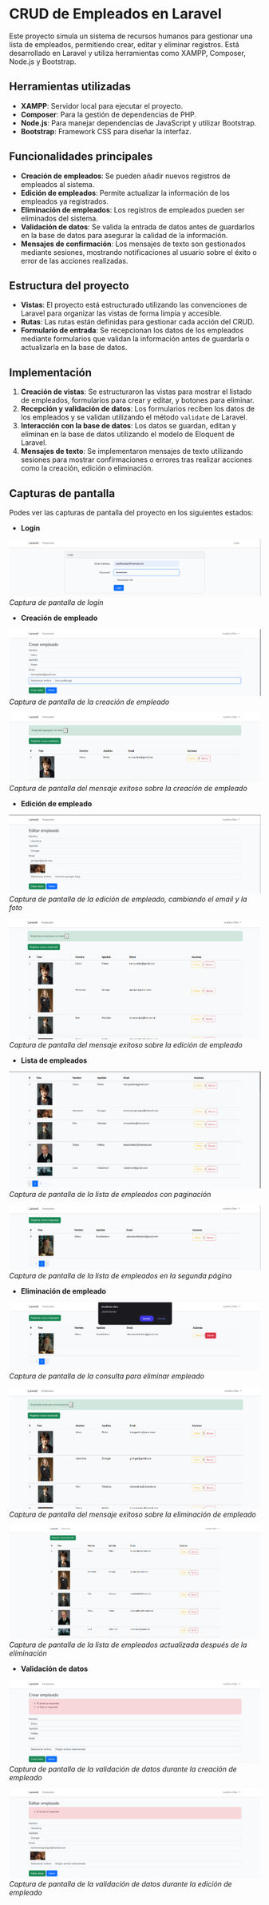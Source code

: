 # CRUD de Empleados en Laravel

Este proyecto simula un sistema de recursos humanos para gestionar una lista de empleados, permitiendo crear, editar y eliminar registros. Está desarrollado en Laravel y utiliza herramientas como XAMPP, Composer, Node.js y Bootstrap.

## Herramientas utilizadas

- **XAMPP**: Servidor local para ejecutar el proyecto.
- **Composer**: Para la gestión de dependencias de PHP.
- **Node.js**: Para manejar dependencias de JavaScript y utilizar Bootstrap.
- **Bootstrap**: Framework CSS para diseñar la interfaz.

## Funcionalidades principales

- **Creación de empleados**: Se pueden añadir nuevos registros de empleados al sistema.
- **Edición de empleados**: Permite actualizar la información de los empleados ya registrados.
- **Eliminación de empleados**: Los registros de empleados pueden ser eliminados del sistema.
- **Validación de datos**: Se valida la entrada de datos antes de guardarlos en la base de datos para asegurar la calidad de la información.
- **Mensajes de confirmación**: Los mensajes de texto son gestionados mediante sesiones, mostrando notificaciones al usuario sobre el éxito o error de las acciones realizadas.

## Estructura del proyecto

- **Vistas**: El proyecto está estructurado utilizando las convenciones de Laravel para organizar las vistas de forma limpia y accesible.
- **Rutas**: Las rutas están definidas para gestionar cada acción del CRUD.
- **Formulario de entrada**: Se recepcionan los datos de los empleados mediante formularios que validan la información antes de guardarla o actualizarla en la base de datos.

## Implementación

1. **Creación de vistas**: Se estructuraron las vistas para mostrar el listado de empleados, formularios para crear y editar, y botones para eliminar.
2. **Recepción y validación de datos**: Los formularios reciben los datos de los empleados y se validan utilizando el método `validate` de Laravel.
3. **Interacción con la base de datos**: Los datos se guardan, editan y eliminan en la base de datos utilizando el modelo de Eloquent de Laravel.
4. **Mensajes de texto**: Se implementaron mensajes de texto utilizando sesiones para mostrar confirmaciones o errores tras realizar acciones como la creación, edición o eliminación.

## Capturas de pantalla

Podes ver las capturas de pantalla del proyecto en los siguientes estados:
- **Login**

![Captura de pantalla de login](images/login.png)
*Captura de pantalla de login*

- **Creación de empleado**

![Captura de pantalla de la creación de empleado](images/creacion.png)
*Captura de pantalla de la creación de empleado*

![Captura de pantalla del mensaje exitoso sobre la creación de empleado](images/mensaje-creacion.png)
*Captura de pantalla del mensaje exitoso sobre la creación de empleado*

- **Edición de empleado**

![Captura de pantalla de la edición de empleado, cambiando el email y la foto](images/edicion-empleado.png)
*Captura de pantalla de la edición de empleado, cambiando el email y la foto*

![Captura de pantalla del mensaje exitoso sobre la edición de empleado](images/mensaje-edicion.png)
*Captura de pantalla del mensaje exitoso sobre la edición de empleado*

- **Lista de empleados**

![Captura de pantalla de la lista de empleados con paginación](images/paginacion-empleados.png)
*Captura de pantalla de la lista de empleados con paginación*

![Captura de pantalla de la lista de empleados en la segunda página](images/paginacion-empleados2.png)
*Captura de pantalla de la lista de empleados en la segunda página*

- **Eliminación de empleado**

![Captura de pantalla de la consulta para eliminar empleado](images/eliminacion.png)
*Captura de pantalla de la consulta para eliminar empleado*

![Captura de pantalla del mensaje exitoso sobre la eliminación de empleado](images/mensaje-eliminacion.png)
*Captura de pantalla del mensaje exitoso sobre la eliminación de empleado*

![Captura de pantalla de la lista de empleados actualizada después de la eliminación](images/lista-eliminacion.png)
*Captura de pantalla de la lista de empleados actualizada después de la eliminación*

- **Validación de datos**

![Captura de pantalla de la validación de datos durante la creación de empleado](images/validacion-creacion.png)
*Captura de pantalla de la validación de datos durante la creación de empleado*

![Captura de pantalla de la validación de datos durante la edición de empleado](images/validacion-edicion.png)
*Captura de pantalla de la validación de datos durante la edición de empleado*